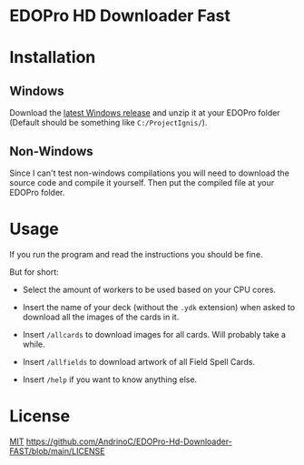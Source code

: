 # EDOPro HD Downloader Fast

# Installation

## Windows

Download the [latest Windows release](https://github.com/NiiMiyo/EDOPro-Hd-Downloader/releases/latest) and unzip it at your EDOPro folder (Default should be something like `C:/ProjectIgnis/`).

## Non-Windows

Since I can't test non-windows compilations you will need to download the source code and compile it yourself. Then put the compiled file at your EDOPro folder.


# Usage

If you run the program and read the instructions you should be fine.

But for short:
- Select the amount of workers to be used based on your CPU cores. 

- Insert the name of your deck (without the `.ydk` extension) when asked to download all the images of the cards in it.

- Insert `/allcards` to download images for all cards. Will probably take a while.

- Insert `/allfields` to download artwork of all Field Spell Cards.

- Insert `/help` if you want to know anything else.

# License

[MIT](https://douglas-sebastian.mit-license.org)
https://github.com/AndrinoC/EDOPro-Hd-Downloader-FAST/blob/main/LICENSE
